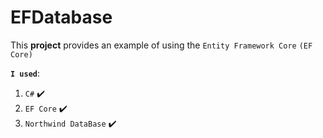 # EFDatabase
This **project** provides an example of using the `Entity Framework Core` `(EF Core)`

**`I used`**:

1. `C#` ✔️
2. `EF Core` ✔️
3. `Northwind DataBase` ✔️
